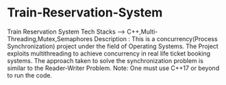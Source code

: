 # Train-Reservation-System
Train Reservation System
Tech Stacks --> C++,Multi-Threading,Mutex,Semaphores
Description :
This is a concurrency(Process Synchronization) project under the field of Operating Systems.
The Project exploits multithreading to achieve concurrency in real life ticket booking systems.
The approach taken to solve the synchronization problem is similar to the Reader-Writer Problem.
Note: One must use C++17 or beyond to run the code.
